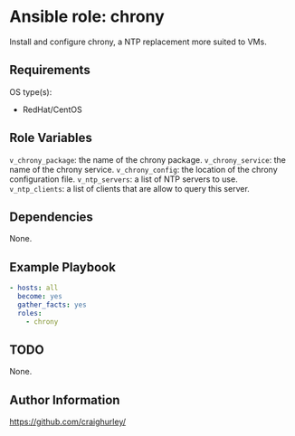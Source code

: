 # Ansible role: chrony

Install and configure chrony, a NTP replacement more suited to VMs.

## Requirements

OS type(s):

* RedHat/CentOS

## Role Variables

`v_chrony_package`: the name of the chrony package.
`v_chrony_service`: the name of the chrony service.
`v_chrony_config`: the location of the chrony configuration file.
`v_ntp_servers`: a list of NTP servers to use.
`v_ntp_clients`: a list of clients that are allow to query this server.

## Dependencies

None.

## Example Playbook

```yaml
- hosts: all
  become: yes
  gather_facts: yes
  roles:
    - chrony
```

## TODO

None.

## Author Information

<https://github.com/craighurley/>
